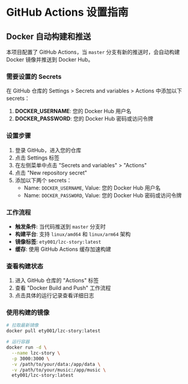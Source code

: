 # GitHub Actions 设置指南

## Docker 自动构建和推送

本项目配置了 GitHub Actions，当 `master` 分支有新的推送时，会自动构建 Docker 镜像并推送到 Docker Hub。

### 需要设置的 Secrets

在 GitHub 仓库的 Settings > Secrets and variables > Actions 中添加以下 secrets：

1. **DOCKER_USERNAME**: 您的 Docker Hub 用户名
2. **DOCKER_PASSWORD**: 您的 Docker Hub 密码或访问令牌

### 设置步骤

1. 登录 GitHub，进入您的仓库
2. 点击 Settings 标签
3. 在左侧菜单中点击 "Secrets and variables" > "Actions"
4. 点击 "New repository secret"
5. 添加以下两个 secrets：
   - Name: `DOCKER_USERNAME`, Value: 您的 Docker Hub 用户名
   - Name: `DOCKER_PASSWORD`, Value: 您的 Docker Hub 密码或访问令牌

### 工作流程

- **触发条件**: 当代码推送到 `master` 分支时
- **构建平台**: 支持 `linux/amd64` 和 `linux/arm64` 架构
- **镜像标签**: `ety001/lzc-story:latest`
- **缓存**: 使用 GitHub Actions 缓存加速构建

### 查看构建状态

1. 进入 GitHub 仓库的 "Actions" 标签
2. 查看 "Docker Build and Push" 工作流程
3. 点击具体的运行记录查看详细日志

### 使用构建的镜像

```bash
# 拉取最新镜像
docker pull ety001/lzc-story:latest

# 运行容器
docker run -d \
  --name lzc-story \
  -p 3000:3000 \
  -v /path/to/your/data:/app/data \
  -v /path/to/your/music:/app/music \
  ety001/lzc-story:latest
```